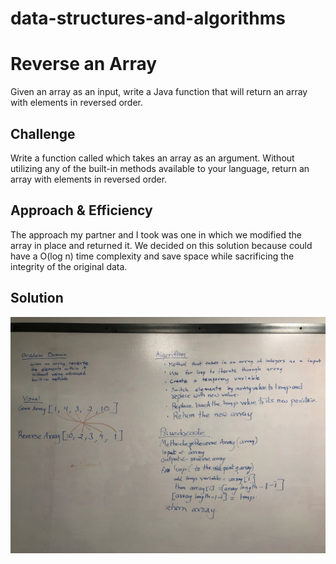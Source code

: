 # data-structures-and-algorithms

# Reverse an Array
Given an array as an input, write a Java function that will return an array with elements in reversed order.

## Challenge
Write a function called which takes an array as an argument. Without utilizing any of the built-in methods available to your language, return an array with elements in reversed order.

## Approach & Efficiency
The approach my partner and I took was one in which we modified the array in place and returned it.  We decided on this solution because could have a O(log n) time complexity and save space while sacrificing the integrity of the original data.

## Solution
![whiteboard solution](https://github.com/RomellPineda/data-structures-and-algorithms/blob/master/assets/reverse-array.jpg)